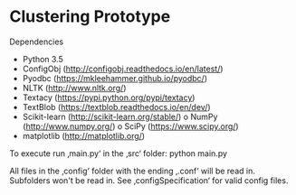 # Clustering Prototype

Dependencies
-	Python 3.5
-	ConfigObj (http://configobj.readthedocs.io/en/latest/)
-	Pyodbc (https://mkleehammer.github.io/pyodbc/)
-	NLTK (http://www.nltk.org/)
-	Textacy (https://pypi.python.org/pypi/textacy)
-	TextBlob (https://textblob.readthedocs.io/en/dev/)
-	Scikit-learn (http://scikit-learn.org/stable/)
	o	NumPy (http://www.numpy.org/)
	o	SciPy (https://www.scipy.org/)
-	matplotlib (http://matplotlib.org/)

To execute run ‚main.py‘ in the ‚src‘ folder:
python main.py

All files in the ‚config‘ folder with the ending ‚.conf‘ will be read in.
Subfolders won't be read in.
See ‚configSpecification‘ for valid config files.
